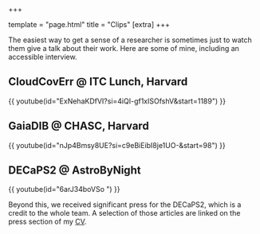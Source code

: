 +++

template = "page.html"
title = "Clips"
[extra]
+++

The easiest way to get a sense of a researcher is sometimes just to watch them give a talk about their work. Here are some of mine, including an accessible interview.

## CloudCovErr @ ITC Lunch, Harvard

{{ youtube(id="ExNehaKDfVI?si=4iQI-gf1xISOfshV&amp;start=1189") }}

## GaiaDIB @ CHASC, Harvard

{{ youtube(id="nJp4Bmsy8UE?si=c9eBiEibI8je1UO-&amp;start=98") }}

## DECaPS2 @ AstroByNight

{{ youtube(id="6arJ34boVSo ") }}

Beyond this, we received significant press for the DECaPS2, which is a credit to the whole team. A selection of those articles are linked on the press section of my [CV](files/CV_saydjari.pdf). 